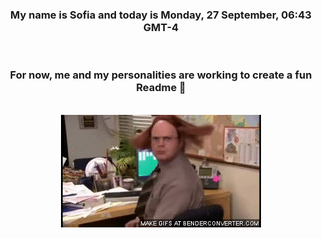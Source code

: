 


<div align="center">
<h3 >My name is Sofia and today is Monday, 27 September, 06:43 GMT-4</h3><br>
<h3 >For now, me and my personalities are working to create a fun Readme 👋
</h3><br>
<img src='img/dwight.gif' alt='working...'/>
</div>
